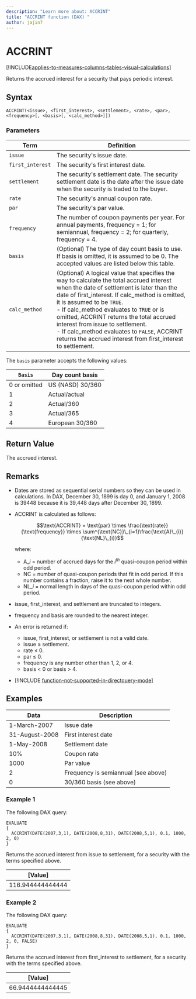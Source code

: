 ```yaml
---
description: "Learn more about: ACCRINT"
title: "ACCRINT function (DAX) "
author: jajin7
---
```


# ACCRINT

[!INCLUDE[applies-to-measures-columns-tables-visual-calculations](includes/applies-to-measures-columns-tables-visual-calculations.md)]

Returns the accrued interest for a security that pays periodic interest.

## Syntax

```dax
ACCRINT(<issue>, <first_interest>, <settlement>, <rate>, <par>, <frequency>[, <basis>[, <calc_method>]])
```

### Parameters

|Term|Definition|
|--------|--------------|
|`issue`|The security's issue date.|
|`first_interest`|The security's first interest date.|
|`settlement`|The security's settlement date. The security settlement date is the date after the issue date when the security is traded to the buyer.|
|`rate`|The security's annual coupon rate.|
|`par`|The security's par value.|
|`frequency`|The number of coupon payments per year. For annual payments, frequency = 1; for semiannual, frequency = 2; for quarterly, frequency = 4.|
|`basis`|(Optional) The type of day count basis to use. If basis is omitted, it is assumed to be 0. The accepted values are listed below this table.|
|`calc_method`|(Optional) A logical value that specifies the way to calculate the total accrued interest when the date of settlement is later than the date of first_interest. If calc_method is omitted, it is assumed to be `TRUE`. <br/> - If calc_method evaluates to `TRUE` or is omitted, ACCRINT returns the total accrued interest from issue to settlement. <br/> - If calc_method evaluates to `FALSE`, ACCRINT returns the accrued interest from first_interest to settlement.|

The `basis` parameter accepts the following values:

| `Basis`    | **Day count basis** |
| ------------ | ------------------- |
| 0 or omitted | US (NASD) 30/360    |
| 1            | Actual/actual       |
| 2            | Actual/360          |
| 3            | Actual/365          |
| 4            | European 30/360     |

## Return Value

The accrued interest.

## Remarks

- Dates are stored as sequential serial numbers so they can be used in calculations. In DAX, December 30, 1899 is day 0, and January 1, 2008 is 39448 because it is 39,448 days after December 30, 1899.

- ACCRINT is calculated as follows:

  $$\text{ACCRINT} = \text{par} \times \frac{\text{rate}}{\text{frequency}} \times \sum^{\text{NC}}\_{i=1}\frac{\text{A}\_{i}}{\text{NL}\_{i}}$$

  where:

  - $\text{A}\_{i}$ = number of accrued days for the $i^{th}$ quasi-coupon period within odd period.
  - $\text{NC}$ = number of quasi-coupon periods that fit in odd period. If this number contains a fraction, raise it to the next whole number.
  - $\text{NL}\_{i}$ = normal length in days of the quasi-coupon period within odd period.

- issue, first_interest, and settlement are truncated to integers.

- frequency and basis are rounded to the nearest integer.

- An error is returned if:
  - issue, first_interest, or settlement is not a valid date.
  - issue ≥ settlement.
  - rate ≤ 0.
  - par ≤ 0.
  - frequency is any number other than 1, 2, or 4.
  - basis < 0 or basis > 4.

- [!INCLUDE [function-not-supported-in-directquery-mode](includes/function-not-supported-in-directquery-mode.md)]

## Examples

| **Data**       | **Description**                     |
| -------------- | ----------------------------------- |
| 1-March-2007   | Issue date                          |
| 31-August-2008 | First interest date                 |
| 1-May-2008     | Settlement date                     |
| 10%            | Coupon rate                         |
| 1000           | Par value                           |
| 2              | Frequency is semiannual (see above) |
| 0              | 30/360 basis (see above)            |

### Example 1

The following DAX query:

```dax
EVALUATE
{
  ACCRINT(DATE(2007,3,1), DATE(2008,8,31), DATE(2008,5,1), 0.1, 1000, 2, 0)
}
```

Returns the accrued interest from issue to settlement, for a security with the terms specified above.

| **[Value]**    |
| ---------------- |
| 116.944444444444 |

### Example 2

The following DAX query:

```dax
EVALUATE
{
  ACCRINT(DATE(2007,3,1), DATE(2008,8,31), DATE(2008,5,1), 0.1, 1000, 2, 0, FALSE)
}
```

Returns the accrued interest from first_interest to settlement, for a security with the terms specified above.

| **[Value]**    |
| ---------------- |
| 66.9444444444445 |
